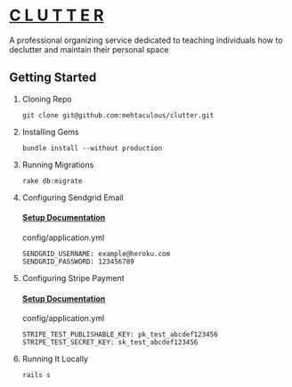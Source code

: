 # [C L U T T E R](https://clutterrfree.herokuapp.com)

A professional organizing service dedicated to teaching individuals how to declutter and maintain their personal space

## Getting Started

1. Cloning Repo
   ```
   git clone git@github.com:mehtaculous/clutter.git
   ```

2. Installing Gems
   ```
   bundle install --without production
   ```

3. Running Migrations
   ```
   rake db:migrate
   ```

4. Configuring Sendgrid Email
   #### [Setup Documentation](https://sendgrid.com/docs/Integrate/Frameworks/rubyonrails.html)
   
   config/application.yml
   ```
   SENDGRID_USERNAME: example@heroku.com
   SENDGRID_PASSWORD: 123456789
   ```

5. Configuring Stripe Payment
   #### [Setup Documentation](https://stripe.com/docs/checkout/rails)

   config/application.yml
   ```
   STRIPE_TEST_PUBLISHABLE_KEY: pk_test_abcdef123456
   STRIPE_TEST_SECRET_KEY: sk_test_abcdef123456
   ```

6. Running It Locally
   ```
   rails s
   ```